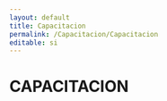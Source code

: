 ```yaml
---
layout: default
title: Capacitacion
permalink: /Capacitacion/Capacitacion
editable: si
---
```


# CAPACITACION

